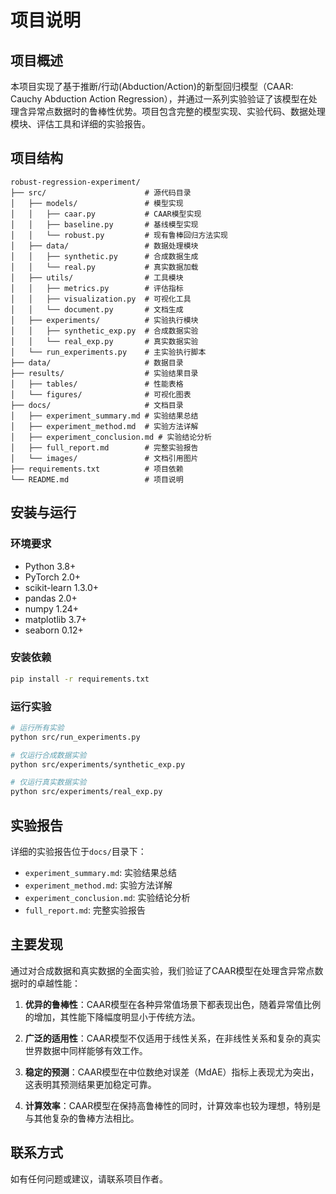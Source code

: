 # 项目说明

## 项目概述

本项目实现了基于推断/行动(Abduction/Action)的新型回归模型（CAAR: Cauchy Abduction Action Regression），并通过一系列实验验证了该模型在处理含异常点数据时的鲁棒性优势。项目包含完整的模型实现、实验代码、数据处理模块、评估工具和详细的实验报告。

## 项目结构

```
robust-regression-experiment/
├── src/                      # 源代码目录
│   ├── models/               # 模型实现
│   │   ├── caar.py           # CAAR模型实现
│   │   ├── baseline.py       # 基线模型实现
│   │   └── robust.py         # 现有鲁棒回归方法实现
│   ├── data/                 # 数据处理模块
│   │   ├── synthetic.py      # 合成数据生成
│   │   └── real.py           # 真实数据加载
│   ├── utils/                # 工具模块
│   │   ├── metrics.py        # 评估指标
│   │   ├── visualization.py  # 可视化工具
│   │   └── document.py       # 文档生成
│   ├── experiments/          # 实验执行模块
│   │   ├── synthetic_exp.py  # 合成数据实验
│   │   └── real_exp.py       # 真实数据实验
│   └── run_experiments.py    # 主实验执行脚本
├── data/                     # 数据目录
├── results/                  # 实验结果目录
│   ├── tables/               # 性能表格
│   └── figures/              # 可视化图表
├── docs/                     # 文档目录
│   ├── experiment_summary.md # 实验结果总结
│   ├── experiment_method.md  # 实验方法详解
│   ├── experiment_conclusion.md # 实验结论分析
│   ├── full_report.md        # 完整实验报告
│   └── images/               # 文档引用图片
├── requirements.txt          # 项目依赖
└── README.md                 # 项目说明
```

## 安装与运行

### 环境要求

- Python 3.8+
- PyTorch 2.0+
- scikit-learn 1.3.0+
- pandas 2.0+
- numpy 1.24+
- matplotlib 3.7+
- seaborn 0.12+

### 安装依赖

```bash
pip install -r requirements.txt
```

### 运行实验

```bash
# 运行所有实验
python src/run_experiments.py

# 仅运行合成数据实验
python src/experiments/synthetic_exp.py

# 仅运行真实数据实验
python src/experiments/real_exp.py
```

## 实验报告

详细的实验报告位于`docs/`目录下：

- `experiment_summary.md`: 实验结果总结
- `experiment_method.md`: 实验方法详解
- `experiment_conclusion.md`: 实验结论分析
- `full_report.md`: 完整实验报告

## 主要发现

通过对合成数据和真实数据的全面实验，我们验证了CAAR模型在处理含异常点数据时的卓越性能：

1. **优异的鲁棒性**：CAAR模型在各种异常值场景下都表现出色，随着异常值比例的增加，其性能下降幅度明显小于传统方法。

2. **广泛的适用性**：CAAR模型不仅适用于线性关系，在非线性关系和复杂的真实世界数据中同样能够有效工作。

3. **稳定的预测**：CAAR模型在中位数绝对误差（MdAE）指标上表现尤为突出，这表明其预测结果更加稳定可靠。

4. **计算效率**：CAAR模型在保持高鲁棒性的同时，计算效率也较为理想，特别是与其他复杂的鲁棒方法相比。

## 联系方式

如有任何问题或建议，请联系项目作者。
